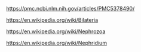 https://pmc.ncbi.nlm.nih.gov/articles/PMC5378490/

https://en.wikipedia.org/wiki/Bilateria

https://en.wikipedia.org/wiki/Nephrozoa

https://en.wikipedia.org/wiki/Nephridium

